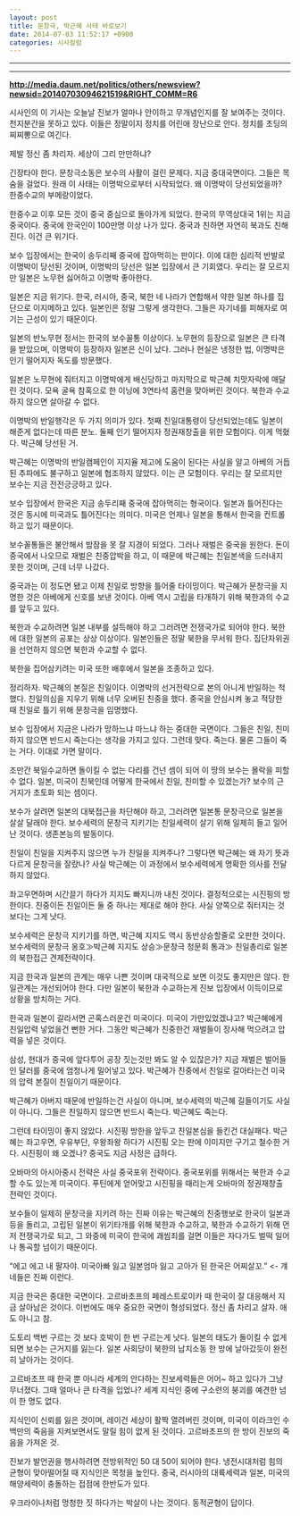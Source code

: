 ```yaml
---
layout: post
title: 문창극, 박근혜 사태 바로보기
date: 2014-07-03 11:52:17 +0900
categories: 시사칼럼
---
```


**** 



**** 

**http://media.daum.net/politics/others/newsview?newsid=20140703094621519&RIGHT_COMM=R6** 

  


시사인의 이 기사는 오늘날 진보가 얼마나 안이하고 무개념인지를 잘 보여주는 것이다. 천지분간을 못하고 있다. 이들은 정말이지 정치를 어린애 장난으로 안다. 정치를 초딩의 찌찌뽕으로 여긴다. 

  


제발 정신 좀 차리자. 세상이 그리 만만하냐? 

  


긴장타야 한다. 문창극소동은 보수의 사활이 걸린 문제다. 지금 중대국면이다. 그들은 목숨을 걸었다. 원래 이 사태는 이명박으로부터 시작되었다. 왜 이명박이 당선되었을까? 한중수교의 부메랑이었다. 

  


한중수교 이후 모든 것이 중국 중심으로 돌아가게 되었다. 한국의 무역상대국 1위는 지금 중국이다. 중국에 한국인이 100만명 이상 나가 있다. 중국과 친하면 자연히 북과도 친해진다. 이건 큰 위기다. 

  


보수 입장에서는 한국이 송두리째 중국에 잡아먹히는 판이다. 이에 대한 심리적 반발로 이명박이 당선된 것이며, 이명박의 당선은 일본 입장에서 큰 기회였다. 우리는 잘 모르지만 일본은 노무현 싫어하고 이명박 좋아한다. 

  


일본은 지금 위기다. 한국, 러시아, 중국, 북한 네 나라가 연합해서 약한 일본 하나를 집단으로 이지메하고 있다. 일본인은 정말 그렇게 생각한다. 그들은 자기네를 피해자로 여기는 근성이 있기 때문이다. 

  


일본의 반노무현 정서는 한국의 보수꼴통 이상이다. 노무현의 등장으로 일본은 큰 타격을 받았으며, 이명박이 등장하자 일본은 신이 났다. 그러나 현실은 냉정한 법, 이명박은 인기 떨어지자 독도를 방문했다. 

  


일본은 노무현에 줘터지고 이명박에게 배신당하고 마지막으로 박근혜 치맛자락에 매달린 것이다. 모욕 굴욕 참혹으로 한 이닝에 3연타석 홈런을 맞아버린 것이다. 북한과 수교하지 않으면 살아갈 수 없다. 

  


이명박의 반일행각은 두 가지 의미가 있다. 첫째 친일대통령이 당선되었는데도 일본이 해준게 없다는데 따른 분노. 둘째 인기 떨어지자 정권재창출을 위한 모험이다. 이게 먹혔다. 박근혜 당선된 거. 

  


박근혜는 이명박의 반일캠페인이 지지율 제고에 도움이 된다는 사실을 알고 아베의 거듭된 추파에도 불구하고 일본에 협조하지 않았다. 이는 큰 모험이다. 우리는 잘 모르지만 보수는 지금 전전긍긍하고 있다. 

  


보수 입장에서 한국은 지금 송두리째 중국에 잡아먹히는 형국이다. 일본과 틀어진다는 것은 동시에 미국과도 틀어진다는 의미다. 미국은 언제나 일본을 통해서 한국을 컨트롤하고 있기 때문이다. 

  


보수꼴통들은 불안해서 밤잠을 못 잘 지경이 되었다. 그러나 재벌은 중국을 원한다. 돈이 중국에서 나오므로 재벌은 친중압박을 하고, 이 때문에 박근혜는 친일본색을 드러내지 못한 것이며, 근데 너무 나갔다. 

  


중국과는 이 정도면 됐고 이제 친일로 방향을 틀어줄 타이밍이다. 박근혜가 문창극을 지명한 것은 아베에게 신호를 보낸 것이다. 아베 역시 고립을 타개하기 위해 북한과의 수교를 앞두고 있다. 

  


북한과 수교하려면 일본 내부를 설득해야 하고 그러려면 전쟁국가로 되어야 한다. 북한에 대한 일본의 공포는 상상 이상이다. 일본인들은 정말 북한을 무서워 한다. 집단자위권을 선언하지 않으면 북한과 수교할 수 없다. 

  


북한을 집어삼키려는 미국 또한 배후에서 일본을 조종하고 있다. 

  


정리하자. 박근혜의 본질은 친일이다. 이명박의 선거전략으로 본의 아니게 반일하는 척 했다. 친일의심을 지우기 위해 너무 오버된 친중을 했다. 중국을 안심시켜 놓고 적당한 때 친일로 틀기 위해 문창극을 임명했다. 

  


보수 입장에서 지금은 나라가 망하느냐 마느냐 하는 중대한 국면이다. 그들은 친일, 친미하지 않으면 반드시 죽는다는 생각을 가지고 있다. 그런데 맞다. 죽는다. 물론 그들이 죽는 거다. 이대로 가면 말이다. 

  


조만간 북일수교하면 돌이킬 수 없는 다리를 건넌 셈이 되어 이 땅의 보수는 몰락을 피할 수 없다. 일본, 미국이 친북인데 어떻게 한국에서 친일, 친미할 수 있겠는가? 보수의 근거지가 초토화 되는 셈이다. 

  


보수가 살려면 일본의 대북접근을 차단해야 하고, 그러려면 일본통 문창극으로 일본을 살살 달래야 한다. 보수세력의 문창극 지키기는 친일세력이 살기 위해 일제히 들고 일어난 것이다. 생존본능의 발동이다. 

  


친일이 친일을 지켜주지 않으면 누가 친일을 지켜주나? 그렇다면 박근혜는 왜 자기 뜻과 다르게 문창극을 잘랐나? 사실 박근혜는 이 과정에서 보수세력에게 명확한 의사를 전달하지 않았다. 

  


좌고우면하며 시간끌기 하다가 지지도 빠지니까 내친 것이다. 결정적으로는 시진핑의 방한이다. 친중이든 친일이든 둘 중 하나는 제대로 해야 한다. 사실 양쪽으로 줘터지는 것보다는 그게 낫다. 

  


보수세력은 문창극 지키기를 하면, 박근혜 지지도 역시 동반상승할줄로 오판한 것이다. 보수세력의 문창극 옹호≫박근혜 지지도 상승≫문창극 청문회 통과≫ 친일총리로 일본의 북한접근 견제전략이다. 

  


지금 한국과 일본의 관계는 매우 나쁜 것이며 대국적으로 보면 이것도 좋지만은 않다. 한일관계는 개선되어야 한다. 다만 일본이 북한과 수교하는게 진보 입장에서 이득이므로 상황을 방치하는 거다. 

  


한국과 일본이 갈라서면 곤혹스러운건 미국이다. 미국이 가만있었겠냐고? 박근혜에게 친일압력 넣었을건 뻔한 거다. 그동안 박근혜가 친중한건 재벌들이 장사해 먹으려고 압력을 넣은 것이다. 

  


삼성, 현대가 중국에 앞다투어 공장 짓는것만 봐도 알 수 있잖은가? 지금 재벌은 벌어들인 달러를 중국에 엄청나게 밀어넣고 있다. 박근혜가 친중에서 친일로 갈아타는건 미국의 압력 본질이 친일이기 때문이다. 

  


박근혜가 아버지 때문에 반일하는건 사실이 아니며, 보수세력의 박근혜 길들이기도 사실이 아니다. 그들은 친일하지 않으면 반드시 죽는다. 박근혜도 죽는다.

  


그런데 타이밍이 좋지 않았다. 시진핑 방한을 앞두고 친일본심을 들킨건 대실패다. 박근혜는 좌고우면, 우유부단, 우왕좌왕 하다가 시진핑 오는 판에 이미지만 구기고 철수한 거다. 시진핑이 왜 오겠나? 중국도 지금 사정은 급하다. 

  


오바마의 아시아중시 전략은 사실 중국포위 전략이다. 중국포위를 위해서는 북한과 수교할 수도 있는게 미국이다. 푸틴에게 얻어맞고 시진핑을 때리는게 오바마의 정권재창출 전략인 것이다. 

  


보수들이 일제히 문창극을 지키려 하는 진짜 이유는 박근혜의 친중행보로 한국이 일본과 등을 돌리고, 고립된 일본이 위기타개를 위해 북한과 수교하고, 북한과 수교하기 위해 먼저 전쟁국가로 되고, 그 와중에 미국이 한국에 괘씸죄를 걸면 이들은 자다가도 벌떡 일어나 통곡할 넘이기 때문이다. 

  


“에고 에고 내 팔자야. 미국아빠 잃고 일본엄마 잃고 고아가 된 한국은 어찌살꼬.” <- 걔네들은 진짜 이런다. 

  


지금 한국은 중대한 국면이다. 고르바초프의 페레스트로이카 때 한국이 잘 대응해서 지금 살아남은 것이다. 이번에도 매우 중요한 국면이 형성되었다. 정신 좀 차리고 살자. 애도 아니고 참. 

  


도토리 백번 구르는 것 보다 호박이 한 번 구르는게 낫다. 일본의 태도가 돌이킬 수 없게 되면 보수는 근거지를 잃는다. 일본 사회당이 북한의 납치소동 한 방에 날아갔듯이 완전히 날아가는 것이다. 

  


고르바초프 때 한국 뿐 아니라 세계의 안다하는 진보세력들은 어어~ 하고 있다가 그냥 무너졌다. 그때 얼마나 큰 타격을 입었나? 세계 지식인 중에 구소련의 붕괴를 예견한 넘이 한 명도 없다. 

  


지식인이 신뢰를 잃은 것이며, 레이건 세상이 활짝 열려버린 것이며, 미국이 이라크인 수백만의 죽음을 지켜보면서도 말릴 힘이 없게 된 것이다. 고르바초프의 한 방이 진보의 죽음을 가져온 것. 

  


진보가 발언권을 행사하려면 전방위적인 50 대 50이 되어야 한다. 냉전시대처럼 힘의 균형이 맞아떨어질 때 지식인은 목청을 높인다. 중국, 러시아의 대륙세력과 일본, 미국의 해양세력이 충돌하는 접점에 한반도가 있다. 

  


우크라이나처럼 멍청한 짓 하다가는 박살이 나는 것이다. 동적균형이 답이다.
